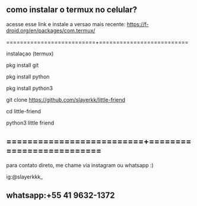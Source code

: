 como instalar o termux no celular?
-
acesse esse link e instale a versao mais recente: https://f-droid.org/en/packages/com.termux/

==========================+==========================

instalaçao  (termux)

pkg install git

pkg install python

pkg install python3

git clone https://github.com/slayerkk/little-friend

cd little-friend

python3 little friend

==========================+==========================
-
para contato direto, me chame via instagram ou whatsapp :)

ig:@slayerkkk_

whatsapp:+55 41 9632-1372
-
